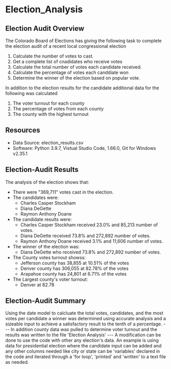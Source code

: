 # Election_Analysis
 
## Election Audit Overview
The Colorado Board of Elections has giving the following task to complete the election audit of a recent local congressional election

 1. Calculate the number of votes to cast.
 2. Get a complete list of cnadidates who receive votes
 3. Calculate the total number of votes each candidate received.
 4. Calculate the percentage of votes each canddiate won
 5. Determine the winner of the election based on popular vote.

In addition to the election results for the candidate additional data for the following was calculated

 1. The voter turnout for each county
 2. The percentage of votes from each county
 3. The county with the highest turnout

## Resources
 - Data Source: election_results.csv
 - Software: Python 3.9.7, Vistual Studio Code, 1.66.0, Git for Windows
   v2.35.1
 
## Election-Audit Results
The analysis of the election shows that:
- There were "369,711" votes cast in the election.
- The candidates were:
    - Charles Casper Stockham
    - Diana DeGette
    - Raymon Anthony Doane
- The candidate results were:
    - Charles Casper Stockham received 23.0% and 85,213 number of votes.
    - Diana DeGette received 73.8% and 272,892 number of votes.
    - Raymon Anthony Doane received 3.1% and 11,606 number of votes.
- The winner of the election was:
    - Diana DeGette who received 73.8% and 272,892 number of votes.
- The County votes turnout showss:
    - Jefferson county has 38,855 at 10.51% of the votes
    - Denver county has 306,055 at 82.78% of the votes
    - Arapahoe county has 24,801 at 6.71% of the votes
- The Largest county's voter turnout:
    - Denver at 82.78
## Election-Audit Summary
Using the date model to calcluate the total votes, candidates, and the most votes per candidate a winner was determined using accurate analysis and a sizeable input to achieve a satisfactory result to the tenth of a percentage.
--- In addition county data was pulled to determine voter turnout and the results was written to the file 'Election Analysis'
--- A modification can be done to use the code with other any election's data. An example is using data for presidential election where the candidate input can be added and any other columns needed like city or state can be 'variables' declared in the code and iterated through a 'for loop', 'printed' and 'written' to a text file as needed.

